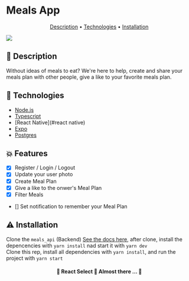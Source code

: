 # Meals App

<p align="center">
 <a href="#-description">Description</a> •
 <a href="#-technologies">Technologies</a> • 
 <a href="#-installation">Installation</a> 
</p>

<a href="https://www.linkedin.com/in/cau%C3%A3-souza-8129771b0/">
  <img src="https://img.shields.io/static/v1?label=Linkedin&message=MyProfile&color=4895ef&style=for-the-badge&logo=ghost"/>	
</a>


## 💚 Description
Without ideas of meals to eat? We're here to help, create and share your meals plan with other people, give a like to your favorite meals plan.

## 🚀 Technologies

<!--ts-->
   * [Node.js](#nodejs)
   * [Typescript](#typescript)
   * [React Native](#react native)
   * [Expo](#expo)  
   * [Postgres](#postgres)
<!--te-->

## 💥 Features

- [x] Register / Login / Logout
- [x] Update your user photo 
- [x] Create Meal Plan
- [x] Give a like to the onwer's Meal Plan
- [x] Filter Meals  
- [] Set notification to remember your Meal Plan

## ⚠ Installation

Clone the `meals_api` (Backend) <a href="https://github.com/CauaS1/meals_api">See the docs here</a>, after clone, install the depencencies with `yarn install` nad start it with `yarn dev`
<br>
Clone this rep, install all dependencies with `yarn install`, and run the project with `yarn start`

<h4 align="center"> 
	🚧  React Select 🚀 Almost there ...  🚧
</h4>
